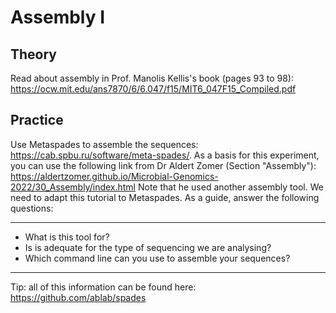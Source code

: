 # Assembly I

## Theory

Read about assembly in Prof. Manolis Kellis's book (pages 93 to 98): https://ocw.mit.edu/ans7870/6/6.047/f15/MIT6_047F15_Compiled.pdf 

## Practice

Use Metaspades to assemble the sequences: https://cab.spbu.ru/software/meta-spades/. As a basis for this experiment, you can use the following link from Dr Aldert Zomer (Section "Assembly"):  https://aldertzomer.github.io/Microbial-Genomics-2022/30_Assembly/index.html Note that he used another assembly tool. We need to adapt this tutorial to Metaspades. As a guide, answer the following questions:

-----

- What is this tool for?
- Is is adequate for the type of sequencing we are analysing?
- Which command line can you use to assemble your sequences?

-----

Tip: all of this information can be found here: https://github.com/ablab/spades
